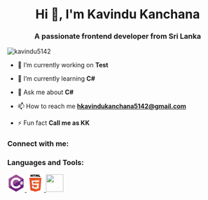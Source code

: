 <h1 align="center">Hi 👋, I'm Kavindu Kanchana</h1>
<h3 align="center">A passionate frontend developer from Sri Lanka</h3>

<p align="left"> <img src="https://komarev.com/ghpvc/?username=kavindu5142&label=Profile%20views&color=0e75b6&style=flat" alt="kavindu5142" /> </p>

- 🔭 I’m currently working on **Test**

- 🌱 I’m currently learning **C#**

- 💬 Ask me about **C#**

- 📫 How to reach me **hkavindukanchana5142@gmail.com**

- ⚡ Fun fact **Call me as KK**

<h3 align="left">Connect with me:</h3>
<p align="left">
</p>

<h3 align="left">Languages and Tools:</h3>
<p align="left"> <a href="https://www.w3schools.com/cs/" target="_blank" rel="noreferrer"> <img src="https://raw.githubusercontent.com/devicons/devicon/master/icons/csharp/csharp-original.svg" alt="csharp" width="40" height="40"/> </a> <a href="https://www.w3.org/html/" target="_blank" rel="noreferrer"> <img src="https://raw.githubusercontent.com/devicons/devicon/master/icons/html5/html5-original-wordmark.svg" alt="html5" width="40" height="40"/> </a> <a href="https://www.photoshop.com/en" target="_blank" rel="noreferrer"> <img src="https://github.com/Scar1109/skill-icons/blob/main/icons/Photoshop.svg" width="40" height="40"/> </a> </p>
